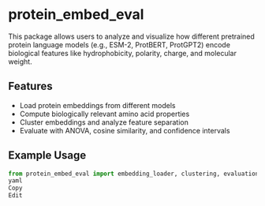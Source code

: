 # protein_embed_eval

This package allows users to analyze and visualize how different pretrained protein language models (e.g., ESM-2, ProtBERT, ProtGPT2) encode biological features like hydrophobicity, polarity, charge, and molecular weight.

## Features

- Load protein embeddings from different models
- Compute biologically relevant amino acid properties
- Cluster embeddings and analyze feature separation
- Evaluate with ANOVA, cosine similarity, and confidence intervals

## Example Usage

```python
from protein_embed_eval import embedding_loader, clustering, evaluation
yaml
Copy
Edit

